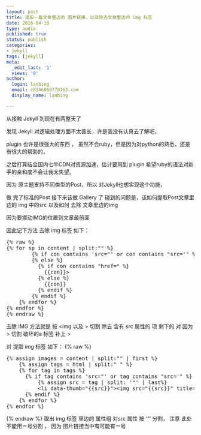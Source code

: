 ```yaml
---
layout: post
title: 提取一篇文章里边的 图片链接，以及除去文章里边的 img 标签
date: 2016-04-10
type: audio
published: true
status: publish
categories:
- jekyll
tags: [jekyll]
meta:
  _edit_last: '1'
  views: '8'
author:
  login: lanbing
  email: c834606877@163.com
  display_name: lanbing

---
```



从接触 Jekyll 到现在有两整天了

发现 Jekyll 对逻辑处理方面不太善长，许是我没有认真去了解吧，

plugin 也许是很强大的东西 ， 虽然不会ruby，但是因为对python的熟悉，还是有很大的帮助的，

之后打算结合国内七牛CDN对资源加速，估计要用到 plugin 希望ruby的语法对新手的亲和度不会让我太失望。

因为 原主题支持不同类型的Post，所以 对Jekyll也想实现这个功能，

做 完了标准的Post 接下来该做 Gallery 了
碰到的问题是，该如何提取Post文章里边的 img 中的src 以及如何 去除 文章里边的img

因为要挪动IMG的位置到文章最前面

因此记下方法
去除 img 标签 如下：

<pre>
{% raw %}
{% for sp in content | split:"<img "%}
    {% for con in sp | split:">" %}
        {% if con contains 'src="' or con contains "src='" %}
        {% else %}
          {% if con contains "href=" %}
            {{con}}>
          {% else %}
            {{con}}
          {% endif %}
        {% endif %}
    {% endfor %}
{% endfor %}
{% endraw %}
</pre>

去除 IMG 方法就是 按 <img 以及 > 切割 除去 含有 src 属性的 项 
剩下的 对 因为 > 切割 破坏的a 标签 补上 >
<!--more-->
对 提取 img 标签 如下：
{% raw %}
<pre>
{% assign images = content | split:"<img " %}
{% for image in images %}
    {% assign html = image | split:">" | first %}
    {% assign tags = html | split:" " %}
    {% for tag in tags %}
      {% if tag contains 'src="' or tag contains "src='" %}
          {% assign src = tag | split: '"' | last%}
          &lt;li data-thumb="{{src}}">&lt;img src="{{src}}" title="{{page.title| strip_newlines}}" alt="{{page.title| strip_newlines}}"/></li>
      {% endif %}
    {% endfor %}
{% endfor %}
</pre>
{% endraw %}
取出 img 标签 里边的 属性组 对src 属性 按 ‘“’ 分割， 
注意 此处不能用＝号分割 ， 因为 图片链接当中有可能有＝号

